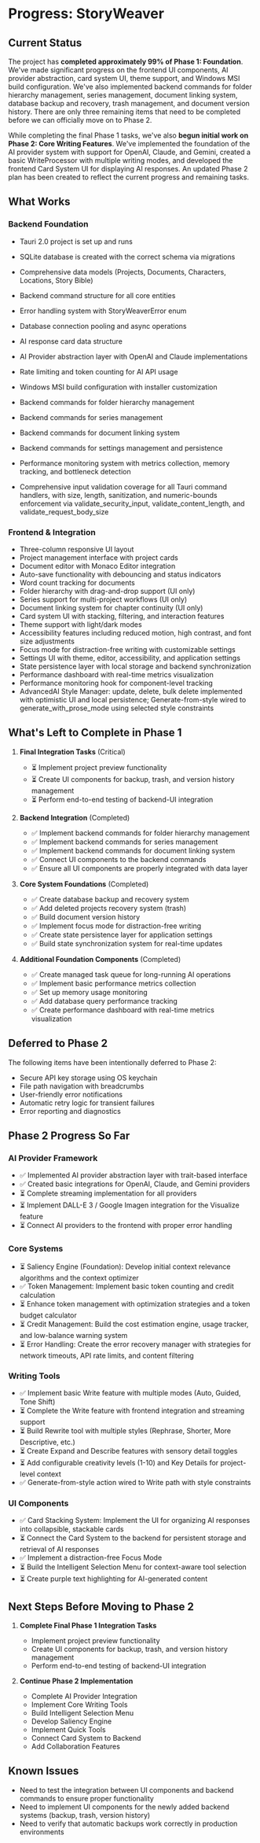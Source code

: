 # Progress: StoryWeaver

## Current Status
The project has **completed approximately 99% of Phase 1: Foundation**. We've made significant progress on the frontend UI components, AI provider abstraction, card system UI, theme support, and Windows MSI build configuration. We've also implemented backend commands for folder hierarchy management, series management, document linking system, database backup and recovery, trash management, and document version history. There are only three remaining items that need to be completed before we can officially move on to Phase 2.

While completing the final Phase 1 tasks, we've also **begun initial work on Phase 2: Core Writing Features**. We've implemented the foundation of the AI provider system with support for OpenAI, Claude, and Gemini, created a basic WriteProcessor with multiple writing modes, and developed the frontend Card System UI for displaying AI responses. An updated Phase 2 plan has been created to reflect the current progress and remaining tasks.

## What Works
### Backend Foundation
- Tauri 2.0 project is set up and runs
- SQLite database is created with the correct schema via migrations
- Comprehensive data models (Projects, Documents, Characters, Locations, Story Bible)
- Backend command structure for all core entities
- Error handling system with StoryWeaverError enum
- Database connection pooling and async operations
- AI response card data structure
- AI Provider abstraction layer with OpenAI and Claude implementations
- Rate limiting and token counting for AI API usage
- Windows MSI build configuration with installer customization
- Backend commands for folder hierarchy management
- Backend commands for series management
- Backend commands for document linking system
- Backend commands for settings management and persistence
- Performance monitoring system with metrics collection, memory tracking, and bottleneck detection

- Comprehensive input validation coverage for all Tauri command handlers, with size, length, sanitization, and numeric-bounds enforcement via validate_security_input, validate_content_length, and validate_request_body_size
### Frontend & Integration
- Three-column responsive UI layout
- Project management interface with project cards
- Document editor with Monaco Editor integration
- Auto-save functionality with debouncing and status indicators
- Word count tracking for documents
- Folder hierarchy with drag-and-drop support (UI only)
- Series support for multi-project workflows (UI only)
- Document linking system for chapter continuity (UI only)
- Card system UI with stacking, filtering, and interaction features
- Theme support with light/dark modes
- Accessibility features including reduced motion, high contrast, and font size adjustments
- Focus mode for distraction-free writing with customizable settings
- Settings UI with theme, editor, accessibility, and application settings
- State persistence layer with local storage and backend synchronization
- Performance dashboard with real-time metrics visualization
- Performance monitoring hook for component-level tracking
- AdvancedAI Style Manager: update, delete, bulk delete implemented with optimistic UI and local persistence; Generate-from-style wired to generate_with_prose_mode using selected style constraints

## What's Left to Complete in Phase 1
1. **Final Integration Tasks** (Critical)
   - ⏳ Implement project preview functionality
   - ⏳ Create UI components for backup, trash, and version history management
   - ⏳ Perform end-to-end testing of backend-UI integration

2. **Backend Integration** (Completed)
   - ✅ Implement backend commands for folder hierarchy management
   - ✅ Implement backend commands for series management
   - ✅ Implement backend commands for document linking system
   - ✅ Connect UI components to the backend commands
   - ✅ Ensure all UI components are properly integrated with data layer

3. **Core System Foundations** (Completed)
   - ✅ Create database backup and recovery system
   - ✅ Add deleted projects recovery system (trash)
   - ✅ Build document version history
   - ✅ Implement focus mode for distraction-free writing
   - ✅ Create state persistence layer for application settings
   - ✅ Build state synchronization system for real-time updates

4. **Additional Foundation Components** (Completed)
   - ✅ Create managed task queue for long-running AI operations
   - ✅ Implement basic performance metrics collection
   - ✅ Set up memory usage monitoring
   - ✅ Add database query performance tracking
   - ✅ Create performance dashboard with real-time metrics visualization

## Deferred to Phase 2
The following items have been intentionally deferred to Phase 2:
- Secure API key storage using OS keychain
- File path navigation with breadcrumbs
- User-friendly error notifications
- Automatic retry logic for transient failures
- Error reporting and diagnostics

## Phase 2 Progress So Far
### AI Provider Framework
- ✅ Implemented AI provider abstraction layer with trait-based interface
- ✅ Created basic integrations for OpenAI, Claude, and Gemini providers
- ⏳ Complete streaming implementation for all providers
- ⏳ Implement DALL-E 3 / Google Imagen integration for the Visualize feature
- ⏳ Connect AI providers to the frontend with proper error handling

### Core Systems
- ⏳ Saliency Engine (Foundation): Develop initial context relevance algorithms and the context optimizer
- ✅ Token Management: Implement basic token counting and credit calculation
- ⏳ Enhance token management with optimization strategies and a token budget calculator
- ⏳ Credit Management: Build the cost estimation engine, usage tracker, and low-balance warning system
- ⏳ Error Handling: Create the error recovery manager with strategies for network timeouts, API rate limits, and content filtering

### Writing Tools
- ✅ Implement basic Write feature with multiple modes (Auto, Guided, Tone Shift)
- ⏳ Complete the Write feature with frontend integration and streaming support
- ⏳ Build Rewrite tool with multiple styles (Rephrase, Shorter, More Descriptive, etc.)
- ⏳ Create Expand and Describe features with sensory detail toggles
- ⏳ Add configurable creativity levels (1-10) and Key Details for project-level context
- ✅ Generate-from-style action wired to Write path with style constraints

### UI Components
- ✅ Card Stacking System: Implement the UI for organizing AI responses into collapsible, stackable cards
- ⏳ Connect the Card System to the backend for persistent storage and retrieval of AI responses
- ✅ Implement a distraction-free Focus Mode
- ⏳ Build the Intelligent Selection Menu for context-aware tool selection
- ⏳ Create purple text highlighting for AI-generated content

## Next Steps Before Moving to Phase 2
1. **Complete Final Phase 1 Integration Tasks**
   - Implement project preview functionality
   - Create UI components for backup, trash, and version history management
   - Perform end-to-end testing of backend-UI integration

2. **Continue Phase 2 Implementation**
   - Complete AI Provider Integration
   - Implement Core Writing Tools
   - Build Intelligent Selection Menu
   - Develop Saliency Engine
   - Implement Quick Tools
   - Connect Card System to Backend
   - Add Collaboration Features

## Known Issues
- Need to test the integration between UI components and backend commands to ensure proper functionality
- Need to implement UI components for the newly added backend systems (backup, trash, version history)
- Need to verify that automatic backups work correctly in production environments
